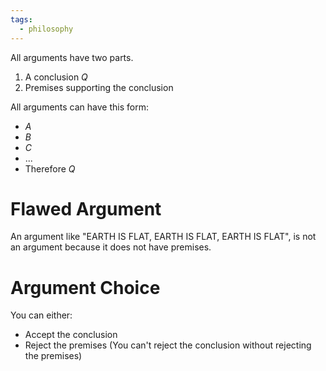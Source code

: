 ```yaml
---
tags:
  - philosophy
---
```

All arguments have two parts.
1. A conclusion $Q$
2. Premises supporting the conclusion

All arguments can have this form:
- $A$
- $B$
- $C$
- ...
- Therefore  $Q$
# Flawed Argument
An argument like "EARTH IS FLAT, EARTH IS FLAT, EARTH IS FLAT", is not an argument because it does not have premises.
# Argument Choice
You can either:
- Accept the conclusion
- Reject the premises (You can't reject the conclusion without rejecting the premises)

